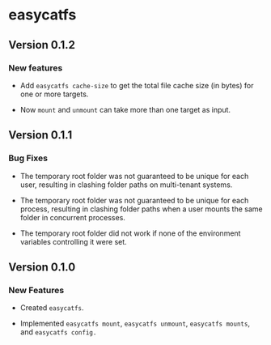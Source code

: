 # easycatfs

## Version 0.1.2

### New features

* Add `easycatfs cache-size` to get the total file cache size (in bytes)
  for one or more targets.

* Now `mount` and `unmount` can take more than one target as input.


## Version 0.1.1

### Bug Fixes

* The temporary root folder was not guaranteed to be unique for each user,
  resulting in clashing folder paths on multi-tenant systems.

* The temporary root folder was not guaranteed to be unique for each process,
  resulting in clashing folder paths when a user mounts the same folder in
  concurrent processes.
  
* The temporary root folder did not work if none of the environment variables
  controlling it were set.


## Version 0.1.0

### New Features

* Created `easycatfs`.

* Implemented `easycatfs mount`, `easycatfs unmount`, `easycatfs mounts`,
  and `easycatfs config.`
